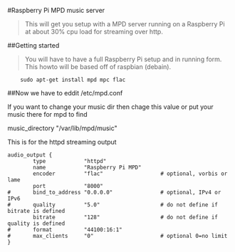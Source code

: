 #Raspberry Pi MPD music server
>This will get you setup with a MPD server running on a Raspberry Pi at about 30% cpu load for streaming over http.

##Getting started
>You will have to have a full Raspberry Pi setup and in running form. This howto will be based off of raspbian (debain).
        
        sudo apt-get install mpd mpc flac
        
##Now we have to eddit /etc/mpd.conf

If you want to change your music dir then chage this value or put your music there for mpd to find

music_directory		"/var/lib/mpd/music"




This is for the httpd streaming output

    audio_output {
            type            "httpd"
            name            "Raspberry Pi MPD"
            encoder         "flac"                  # optional, vorbis or lame
            port            "8000"
    #       bind_to_address "0.0.0.0"               # optional, IPv4 or IPv6
    #       quality         "5.0"                   # do not define if bitrate is defined
            bitrate         "128"                   # do not define if quality is defined
    #       format          "44100:16:1"
    #       max_clients     "0"                     # optional 0=no limit
    }